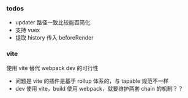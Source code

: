 ### todos
- updater 路径一致比较能否简化
- 支持 vuex
- 提取 history 传入 beforeRender

### vite
使用 vite 替代 webpack dev 的可行性
- 问题是 vite 的插件是基于 rollup 体系的，与 tapable 规范不一样
- dev 使用 vite，build 使用 webpack，就要维护两套 chain 的机制？？